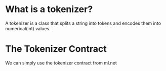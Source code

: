 # What is a tokenizer?

A tokenizer is a class that splits a string into tokens and encodes them into numerical(int) values.

# The Tokenizer Contract
We can simply use the tokenizer contract from ml.net